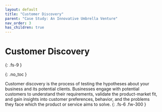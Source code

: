 ```yaml
---
layout: default
title: "Customer Discovery"
parent: "Case Study: An Innovative Umbrella Venture"
nav_order: 3
has_children: true
---
```


# Customer Discovery
{: .fs-9 }

{: .no_toc }


Customer discovery is the process of testing the hypotheses about your business and its 
potential clients. Businesses engage with potential customers to understand their 
requirements, validate the product-market fit, and gain insights into customer 
preferences, behavior, and the problems they face which the product or service aims to 
solve.
{: .fs-6 .fw-300 }
